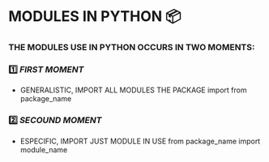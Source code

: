 
# **MODULES IN PYTHON** 📦
### THE MODULES USE IN PYTHON OCCURS IN TWO MOMENTS:

### 1️⃣ *FIRST MOMENT* 
- GENERALISTIC, IMPORT ALL MODULES THE PACKAGE
    import from package_name

### 2️⃣ *SECOUND MOMENT*
- ESPECIFIC, IMPORT JUST MODULE IN USE
    from package_name import module_name



